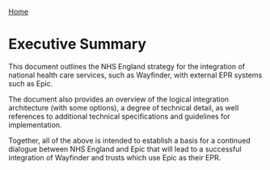 [Home](../readme.md)

# Executive Summary

This document outlines the NHS England strategy for the integration of national health care services, such as Wayfinder, with external EPR systems such as Epic.

The document also provides an overview of the logical integration architecture (with some options), a degree of technical detail, as well references to additional technical specifications and guidelines for implementation. 

Together, all of the above is intended to establish a basis for a continued dialogue between NHS England and Epic that will lead to a successful integration of Wayfinder and trusts which use Epic as their EPR.
